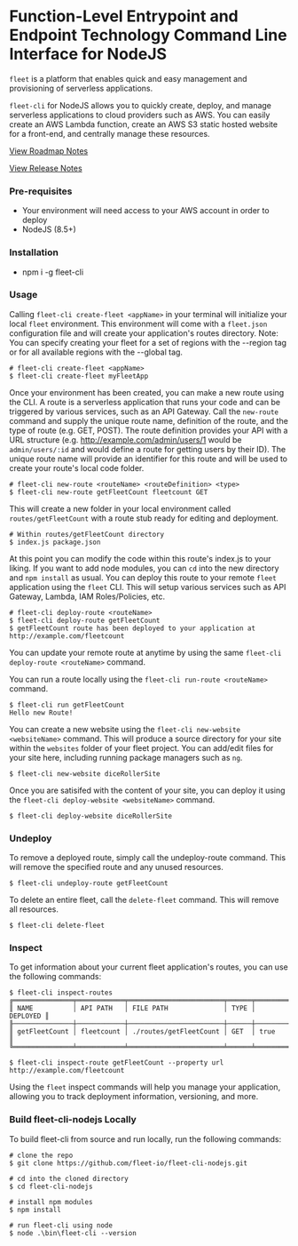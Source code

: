 # Function-Level Entrypoint and Endpoint Technology Command Line Interface for NodeJS
`fleet` is a platform that enables quick and easy management and provisioning of serverless applications.

`fleet-cli` for NodeJS allows you to quickly create, deploy, and manage serverless applications to cloud providers such as AWS. You can easily create an AWS Lambda function, create an AWS S3 static hosted website for a front-end, and centrally manage these resources.

[View Roadmap Notes](Roadmap.md)

[View Release Notes](Releases.md)

### Pre-requisites
- Your environment will need access to your AWS account in order to deploy
- NodeJS (8.5+)

### Installation
- npm i -g fleet-cli

### Usage
Calling `fleet-cli create-fleet <appName>` in your terminal will initialize your local `fleet` environment. This environment will come with a `fleet.json` configuration file and will create your application's routes directory. Note: You can specify creating your fleet for a set of regions with the --region tag or for all available regions with the --global tag.
```
# fleet-cli create-fleet <appName>
$ fleet-cli create-fleet myFleetApp
```
Once your environment has been created, you can make a new route using the CLI. A route is a serverless application that runs your code and can be triggered by various services, such as an API Gateway. Call the `new-route` command and supply the unique route name, definition of the route, and the type of route (e.g. GET, POST). The route definition provides your API with a URL structure (e.g. http://example.com/admin/users/1 would be `admin/users/:id` and would define a route for getting users by their ID). The unique route name will provide an identifier for this route and will be used to create your route's local code folder.
```
# fleet-cli new-route <routeName> <routeDefinition> <type>
$ fleet-cli new-route getFleetCount fleetcount GET
```
This will create a new folder in your local environment called `routes/getFleetCount` with a route stub ready for editing and deployment.
```
# Within routes/getFleetCount directory
$ index.js package.json
```
At this point you can modify the code within this route's index.js to your liking. If you want to add node modules, you can `cd` into the new directory and `npm install` as usual.
You can deploy this route to your remote `fleet` application using the `fleet` CLI. This will setup various services such as API Gateway, Lambda, IAM Roles/Policies, etc.
```
# fleet-cli deploy-route <routeName>
$ fleet-cli deploy-route getFleetCount
$ getFleetCount route has been deployed to your application at http://example.com/fleetcount
```
You can update your remote route at anytime by using the same `fleet-cli deploy-route <routeName>` command.

You can run a route locally using the `fleet-cli run-route <routeName>` command.
```
$ fleet-cli run getFleetCount
Hello new Route!
```

You can create a new website using the `fleet-cli new-website <websiteName>` command. This will produce a source directory for your site within the `websites` folder of your fleet project. You can add/edit files for your site here, including running package managers such as `ng`.
```
$ fleet-cli new-website diceRollerSite
```

Once you are satisifed with the content of your site, you can deploy it using the `fleet-cli deploy-website <websiteName>` command.
```
$ fleet-cli deploy-website diceRollerSite
```

### Undeploy
To remove a deployed route, simply call the undeploy-route command. This will remove the specified route and any unused resources.
```
$ fleet-cli undeploy-route getFleetCount
```
To delete an entire fleet, call the `delete-fleet` command. This will remove all resources.
```
$ fleet-cli delete-fleet
```

### Inspect
To get information about your current fleet application's routes, you can use the following commands:
```
$ fleet-cli inspect-routes
╔═══════════════╤════════════╤════════════════════════╤══════╤══════════╗
║ NAME          │ API PATH   │ FILE PATH              │ TYPE │ DEPLOYED ║
╟───────────────┼────────────┼────────────────────────┼──────┼──────────╢
║ getFleetCount │ fleetcount │ ./routes/getFleetCount │ GET  │ true     ║
╚═══════════════╧════════════╧════════════════════════╧══════╧══════════╝
```
```
$ fleet-cli inspect-route getFleetCount --property url
http://example.com/fleetcount
```
Using the `fleet` inspect commands will help you manage your application, allowing you to track deployment information, versioning, and more.

### Build fleet-cli-nodejs Locally
To build fleet-cli from source and run locally, run the following commands:
```
# clone the repo
$ git clone https://github.com/fleet-io/fleet-cli-nodejs.git

# cd into the cloned directory
$ cd fleet-cli-nodejs

# install npm modules
$ npm install

# run fleet-cli using node
$ node .\bin\fleet-cli --version
```